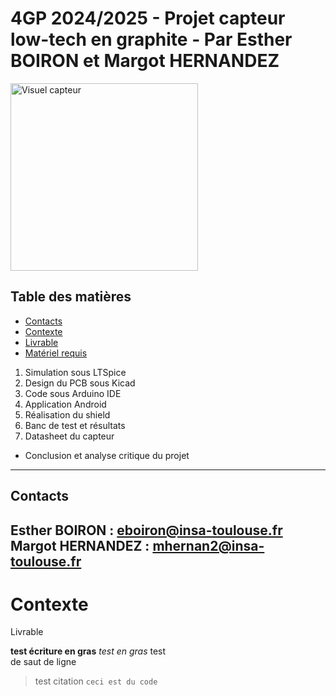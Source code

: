 # 4GP 2024/2025 - Projet capteur low-tech en graphite - Par Esther BOIRON et Margot HERNANDEZ

<img src="Divers/SchemaCapteur.png" alt="Visuel capteur" width="300">

## Table des matières

* [Contacts](#contacts)
* [Contexte](#contexte)
* [Livrable](#librable)
* [Matériel requis](#matériel-requis)
1. Simulation sous LTSpice
2. Design du PCB sous Kicad
3. Code sous Arduino IDE
4. Application Android
5. Réalisation du shield
6. Banc de test et résultats
7. Datasheet du capteur
* Conclusion et analyse critique du projet  
------------
## Contacts 

Esther BOIRON : eboiron@insa-toulouse.fr  
Margot HERNANDEZ : mhernan2@insa-toulouse.fr  
------------
# Contexte

Livrable

__test écriture en gras__
*test en gras* 
test  
de saut de ligne
> test citation
> `ceci est du code`